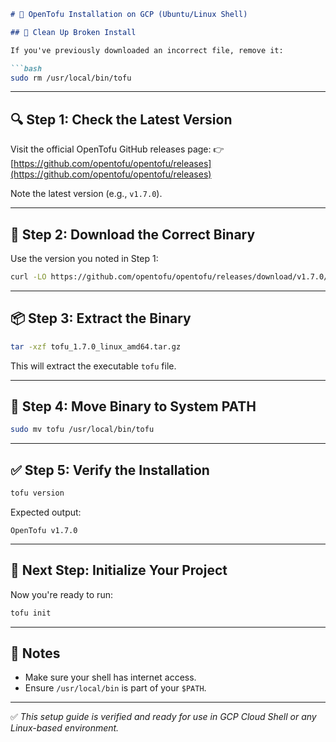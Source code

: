 
````markdown
# 🐘 OpenTofu Installation on GCP (Ubuntu/Linux Shell)

## 🧹 Clean Up Broken Install

If you've previously downloaded an incorrect file, remove it:

```bash
sudo rm /usr/local/bin/tofu
````

---

## 🔍 Step 1: Check the Latest Version

Visit the official OpenTofu GitHub releases page:
👉 [https://github.com/opentofu/opentofu/releases](https://github.com/opentofu/opentofu/releases)

Note the latest version (e.g., `v1.7.0`).

---

## 🔽 Step 2: Download the Correct Binary

Use the version you noted in Step 1:

```bash
curl -LO https://github.com/opentofu/opentofu/releases/download/v1.7.0/tofu_1.7.0_linux_amd64.tar.gz
```

---

## 📦 Step 3: Extract the Binary

```bash
tar -xzf tofu_1.7.0_linux_amd64.tar.gz
```

This will extract the executable `tofu` file.

---

## 📁 Step 4: Move Binary to System PATH

```bash
sudo mv tofu /usr/local/bin/tofu
```

---

## ✅ Step 5: Verify the Installation

```bash
tofu version
```

Expected output:

```
OpenTofu v1.7.0
```

---

## 🧪 Next Step: Initialize Your Project

Now you're ready to run:

```bash
tofu init
```

---

## 📝 Notes

* Make sure your shell has internet access.
* Ensure `/usr/local/bin` is part of your `$PATH`.

---

✅ *This setup guide is verified and ready for use in GCP Cloud Shell or any Linux-based environment.*

